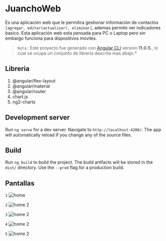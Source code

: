 # JuanchoWeb
Es una aplicación web que le permitira gestionar información de contactos `[agregar, editar(actualizar), eliminar]`, ademas permite ver indicadores basico. Esta aplicación web esta pensada para PC o Laptop pero sin embargo funciona para dispositivos moviles. 


>`Nota:` Este proyecto fue generado con [Angular CLI](https://github.com/angular/angular-cli) version **11.0.5.**, lo cual se ocupa un conjunto de libreria descrita mas abajo.*

## Libreria

 1. @angular/flex-layout
 2. @angular/material
 3. @angular/router
 4. chart.js
 5. ng2-charts


## Development server

Run `ng serve` for a dev server. Navigate to `http://localhost:4200/`. The app will automatically reload if you change any of the source files.

## Build

Run `ng build` to build the project. The build artifacts will be stored in the `dist/` directory. Use the `--prod` flag for a production build.

## Pantallas
`1`
![home](https://lh3.googleusercontent.com/t1E1BS_3uo1yO9yNe6R3jyxvBijqbIhdvcionDnPyAiFh4gsIiH89443JQhXAYQSJ3XyGJR54O05bDH9ghdi5p8oWQ8eZ1VhyvGcu5JSdsGz4TgTXVcLsK3TKLM_qUC21porAI-fvPoYavKWV2LrTPKQsW9TOI4QYUtl5ZXvzhlpPaUxjuG4iyVZCwhIZqk-oR_VSIClrmMkWGjWDe-K2ESVAKaOIrE8VdHdF91RCuvKsJru2Mkdf2akrIRI3KWKKABI_BgVHXVW4hKgth3dgp-itSVuiTPMgtNf8rJD5gzC0dFNs4GChRg2-zMIBMWiKr9z_2mwIXXGC5muTfu5trbMZ6-QLokhQiKZJ0uXIZUHRpwmLIthcmU1fo0Qq2tZnmc_aL6JY-C4Unujn2d6E9uI4vSgQU-IqhI_FIUh8Bvr_YOibuZASUZRPGKzQE-FqhFmBplNze7vP10GZGjb7OrdX57PoV1APJvaf-HgxWBKOnUDokYFG9tpteP9A9IdK2Bj6aqISBPlT3LDGNn_c5OHrUeaafu7md-4A2fbE-t0zv4H8Zja1F6NyYHjlomRYa1XrVaipXKs48eysPHiNFBZ8DonB_knbpsci4bnHSoWE4o7l5YYKaGiDjUF6IpWlycQ5SKryXCjuc6eLUGPHS8utGklKGHqmn3gLiQmjeMtHKOgostH7y6jv5wPww=w1366-h656-no)

`2`
![home 2](https://lh3.googleusercontent.com/i6JXummpgzivqXt11CSGUf6DZKHE5Sa1LeEef9y4t1e2hwYGXH2GeAHt0K3MqhyFoRT3UeuGABKu3Qfl7gXqCvo1fPD8FmxBFgIHsoaVjVqc8OCNJDP6lnRTy_WGGPeqARIVOu0pQIgQGRptdokpAmlKwNO4x3KhfB0utinno4jlznvopDrJm8_HXxPLkemvKoql9ZULxJVYySskfIy8CapKOdHk8POsWQ7RHxEBDmS1UafZb9qzkt9zen0rityn8lBALwzph1eNRvy0MZ-zMdWd99QBg5GmPwY4hQMub1aXvaVmXtVfGq_KS93gkZvwSWpHKM7ZdhUXVbZn1Dz5PeT6Ry_FCE1KNGPArelWq2_iWoNTD8ob-XVD-jiRKvC_5-XoC-QnVVXazGCaet-VvpEqgt6O_h06fZXKEHRD3nQE7ECCWB7BL-S99jE7QFjfm-9lIBwvH1ACKZdRv35CaH0vnBfFVw6yYeByua1Vq3MGRyOefPRpzIBUqE47bmWcd2GK1Ej899i8_9IjZkS12poBuaNKtLS1kdYa7ocQXuBc5B0MQ_KCeAUCK20d9M2fn5oZIHYF8V4pPdJLlCufl1tjtQqp0J3RnVYQV6NcigSQBrjsjHnYqTV4kxmUbEUzgmC_ns6YJ7BaKNQk0Su7JzetJ0nT5qT2oJSAl5wyDQXI8UoxFo5VY1JHff1OBw=w522-h252-no)

`3`
![home 2](https://lh3.googleusercontent.com/shFM5SbZnM-cTgosNE0BMiZ3UG9Vfs57dJtkzNPStC09SZtCQNuSyQ2Xn6om6HU7IjZFIMDwegtAK7OagKMTf7AgfLakGwCnljNf3PhMTiUvZL16my_H0Qo3wmyGh85LLGbaY5YVkXstKtu07dDxnigYPtsiVta-F4fORzoTbzUdXI4dtz3kFbAR78-De3SUrJSSZj47Izp-8xoV68FhLe_PUoeFD4Z250jMapHOlZMyU3o54F2H8k-Iwyl0AuaUxp6M5jgmCslRNTDEA2qI0m-ZBu0-KvmXCS86Fc7fJqGShTIHKp3IuNeo5sKssG1n7k-8l_-Bxb-w_LQ00fnsUbE5VmxHdfhZPndinjoZNyToE6PwmAN-Y76o8oa94ncamqKj47WdQD4vYgA-LE0ddso1Mel2_IDvSqcukTd9c_HZ7_cmLHcNvaslJLWWYZh9Auk5OK4A0NXZuBdPilyNLHPrdwPn5PLpnZEwRFVM1FDN2hyxyOL6yfjEdvT0Hlb5XsVlfSdF1pdU8qfGwIxLW8V-uSowK947LiYOZ96T0BKTkIBdXRq7dQqWjOsdM0biroa5a_3QauZnAqYH37ZFhvHf7iH-1Fz_jVG8aNAUnvEWvapl-YhGWtFvcNbtxnhNsdNmJiXB7SaKn6GddIQMesNyw8YstEBavcT5fL9UZ1xtiSFIys2rqBsXs-IgHg=w1362-h653-no)


`4`
![home 2](https://lh3.googleusercontent.com/qsT8P0QCYigHpvLPF1zMBeYPZLTZS3NUsr7tQHfaY7kzhwBEv5oKRHYkWtrCDPCNs_1dLYsI_ZNsrj56jU3U7T92V7f5E2MEMi4Y0z3iGA9xXXP6rDC-bPZa1BUOC4idb9dSixegLwVWl_Pgdt39XuSy3I_rOu1Djf07OA0dN1HmefQHduMXXEmsNw5L45LG5xggoCgFSiFaawwsDowmYjD6CuOWa4JE4-eLcsDevJVCnN5qO43X8iYLyf_knY7uWPPX5GdPJQQ2Gz_5oD74NTRefk7jixhfg_kcb4HUphT-FxvsOz7pJIEobro6JmBVfs3K-EENnRpibkNbi76_GEv_9e0KMgRcz_4PbDh5-vg-k7iwFAtEU2N_tu-xQ2TEvmTsVthvlIHb0ituaV3Ii05rFyp4P02Bry2yH-m0XyqLzSdDWb-4IfjchtWR-4FvfJls8lI-QSApcsv8VWfNsG08GXGHxi92Q3on8KG2f9nf6yXIcLEfma3t-RmLNBVYSr35KPobuUs3Zh4DIhU68JNOlJVoQtjl4Jz_nGF-5de1diiAgzvO4Xsr8S5CtCnO2Xi-TEA44h9emxhZ9hciCgyDGBdbNg6MksJ6klEnXIx-wWz6Z0nvHiCSPffgtXcV9AX934TRhns0njiXHghWKHVJb3XdK78UrQDdkgIsZbqr61rRydw7jVly-XIdzw=w1358-h654-no)

`5`
![home 2](https://lh3.googleusercontent.com/2Sz6VeyUDzyxyNCenqJcVBWZrIbZ4WovH2eFqIZOHQNphVCwgUQ6POB8h-_fHB2i2mTnHdOK3Y9ZcDzFJYBKXhbCmCCyyPUQqOwupqc7zRWfN_1-xjuU3m4Alv2-biCpJxLk3YVX-6SwNQwMDvnrfSqODcOmVEutbILD31CRI0TqfMGHZpjqxQwvS7Nzl356m4xYZFH7hsMOe7wcqw2FQf6tr0AueOU4RWgb_OjbjPalUpQjpNrsBZk_1GgT904LM6F5LtcgNUygbJdeOEJUUx3SKcO3L5yubcQkA-Iltf4oIqLmC3K-MPjb3k7NgdPxQHXrhUxZFqb5C72_g2KLl8PvN8ruaaQ0ysr0u5sFwR2C4wZIquKDtERaobrlbuRjkZ4qGEy31yigV-EByu3zPBOKmhzC4OoAezeU5X0aqIUPsPOGucxFzur5Ufxmi9yD9HdXea4aBHwAqocD44f56NR-vA-P3rvss1MhBUtadT410xRA_VK2VguIRgysnxfLIm-GZKJcqR-zmNRMMaQgAvcjJD64JttFeU-PMLMZJAuu9nrG5dujRn6HPLCatL4luvv_rO7o0ZATA8MoSTjOtkewyc0Oid0G6L9v89Fc7lfd-R_AbQ6h1949gzhzKMfJAcHsINQjULnEuK0LWx9JND_bcH7q1LPvx_pdhwNHFOusANAkcQEnGjDfrerY3Q=w1365-h653-no)
